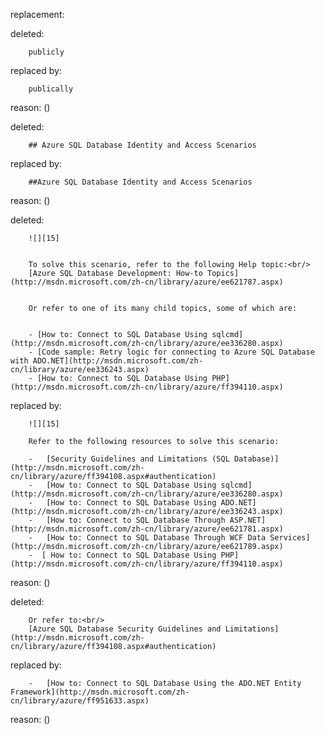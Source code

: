 replacement:

deleted:

		publicly

replaced by:

		publically

reason: ()

deleted:

		## Azure SQL Database Identity and Access Scenarios

replaced by:

		##Azure SQL Database Identity and Access Scenarios

reason: ()

deleted:

		![][15]
		
		
		To solve this scenario, refer to the following Help topic:<br/>
		[Azure SQL Database Development: How-to Topics](http://msdn.microsoft.com/zh-cn/library/azure/ee621787.aspx)
		
		
		Or refer to one of its many child topics, some of which are:
		
		
		- [How to: Connect to SQL Database Using sqlcmd](http://msdn.microsoft.com/zh-cn/library/azure/ee336280.aspx)
		- [Code sample: Retry logic for connecting to Azure SQL Database with ADO.NET](http://msdn.microsoft.com/zh-cn/library/azure/ee336243.aspx)
		- [How to: Connect to SQL Database Using PHP](http://msdn.microsoft.com/zh-cn/library/azure/ff394110.aspx)

replaced by:

		![][15]
		
		Refer to the following resources to solve this scenario:
		
		-   [Security Guidelines and Limitations (SQL Database)](http://msdn.microsoft.com/zh-cn/library/azure/ff394108.aspx#authentication)
		-   [How to: Connect to SQL Database Using sqlcmd](http://msdn.microsoft.com/zh-cn/library/azure/ee336280.aspx)
		-   [How to: Connect to SQL Database Using ADO.NET](http://msdn.microsoft.com/zh-cn/library/azure/ee336243.aspx)
		-   [How to: Connect to SQL Database Through ASP.NET](http://msdn.microsoft.com/zh-cn/library/azure/ee621781.aspx)
		-   [How to: Connect to SQL Database Through WCF Data Services](http://msdn.microsoft.com/zh-cn/library/azure/ee621789.aspx)
		-  [ How to: Connect to SQL Database Using PHP](http://msdn.microsoft.com/zh-cn/library/azure/ff394110.aspx)

reason: ()

deleted:

		Or refer to:<br/>
		[Azure SQL Database Security Guidelines and Limitations](http://msdn.microsoft.com/zh-cn/library/azure/ff394108.aspx#authentication)

replaced by:

		-   [How to: Connect to SQL Database Using the ADO.NET Entity Framework](http://msdn.microsoft.com/zh-cn/library/azure/ff951633.aspx)

reason: ()

